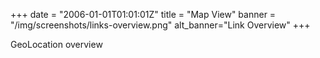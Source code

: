 +++
date = "2006-01-01T01:01:01Z"
title = "Map View"
banner = "/img/screenshots/links-overview.png"
alt_banner="Link Overview"
+++

GeoLocation overview

<!--more-->